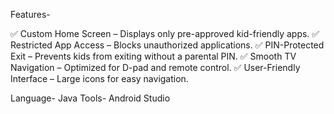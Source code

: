  Features-

✅ Custom Home Screen – Displays only pre-approved kid-friendly apps.
✅ Restricted App Access – Blocks unauthorized applications.
✅ PIN-Protected Exit – Prevents kids from exiting without a parental PIN.
✅ Smooth TV Navigation – Optimized for D-pad and remote control.
✅ User-Friendly Interface – Large icons for easy navigation.

Language-
   Java
Tools-
   Android Studio
